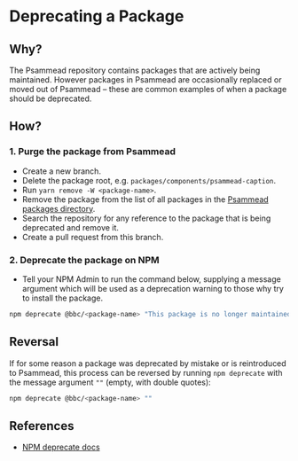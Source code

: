 # Deprecating a Package

## Why?
The Psammead repository contains packages that are actively being maintained. However packages in Psammead are occasionally replaced or moved out of Psammead – these are common examples of when a package should be deprecated.

<!-- TO DO -->
## How?

### 1. Purge the package from Psammead
- Create a new branch.
- Delete the package root, e.g. `packages/components/psammead-caption`.
- Run `yarn remove -W <package-name>`.
- Remove the package from the list of all packages in the [Psammead packages directory](../packages/README.md#list-of-all-packages).
- Search the repository for any reference to the package that is being deprecated and remove it.
- Create a pull request from this branch.

### 2. Deprecate the package on NPM
- Tell your NPM Admin to run the command below, supplying a message argument which will be used as a deprecation warning to those why try to install the package. 
```sh
npm deprecate @bbc/<package-name> "This package is no longer maintained."
```

## Reversal
If for some reason a package was deprecated by mistake or is reintroduced to Psammead, this process can be reversed by running `npm deprecate` with the message argument `""` (empty, with double quotes):

```sh
npm deprecate @bbc/<package-name> ""
```

## References
- [NPM deprecate docs](https://docs.npmjs.com/cli/v7/commands/npm-deprecate)
